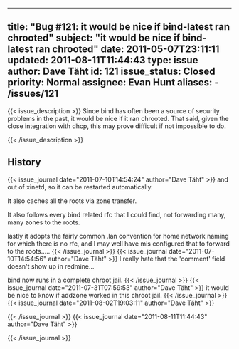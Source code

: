 
---
title: "Bug #121: it would be nice if bind-latest ran chrooted"
subject: "it would be nice if bind-latest ran chrooted"
date: 2011-05-07T23:11:11
updated: 2011-08-11T11:44:43
type: issue
author: Dave Täht
id: 121
issue_status: Closed
priority: Normal
assignee: Evan Hunt
aliases:
    - /issues/121
---

{{< issue_description >}}
Since bind has often been a source of security problems in the past, it
would be nice if it ran chrooted. That said, given the close integration
with dhcp, this may prove difficult if not impossible to do.


{{< /issue_description >}}

## History
{{< issue_journal date="2011-07-10T14:54:24" author="Dave Täht" >}}
and out of xinetd, so it can be restarted automatically.

It also caches all the roots via zone transfer.

It also follows every bind related rfc that I could find, not forwarding
many, many zones to the roots.

lastly it adopts the fairly common .lan convention for home network
naming for which there is no rfc, and I may well have mis configured
that to forward to the roots.....
{{< /issue_journal >}}
{{< issue_journal date="2011-07-10T14:54:56" author="Dave Täht" >}}
I really hate that the 'comment' field doesn't show up in redmine...

bind now runs in a complete chroot jail.
{{< /issue_journal >}}
{{< issue_journal date="2011-07-31T07:59:53" author="Dave Täht" >}}
it would be nice to know if addzone worked in this chroot jail.
{{< /issue_journal >}}
{{< issue_journal date="2011-08-02T19:03:11" author="Dave Täht" >}}

{{< /issue_journal >}}
{{< issue_journal date="2011-08-11T11:44:43" author="Dave Täht" >}}

{{< /issue_journal >}}

